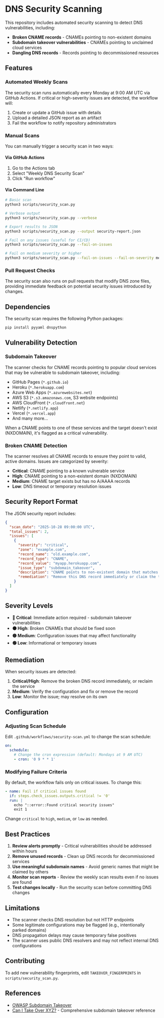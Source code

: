 # DNS Security Scanning

This repository includes automated security scanning to detect DNS vulnerabilities, including:

- **Broken CNAME records** - CNAMEs pointing to non-existent domains
- **Subdomain takeover vulnerabilities** - CNAMEs pointing to unclaimed cloud services
- **Dangling DNS records** - Records pointing to decommissioned resources

## Features

### Automated Weekly Scans

The security scan runs automatically every Monday at 9:00 AM UTC via GitHub Actions. If critical or high-severity issues are detected, the workflow will:

1. Create or update a GitHub issue with details
2. Upload a detailed JSON report as an artifact
3. Fail the workflow to notify repository administrators

### Manual Scans

You can manually trigger a security scan in two ways:

#### Via GitHub Actions
1. Go to the Actions tab
2. Select "Weekly DNS Security Scan"
3. Click "Run workflow"

#### Via Command Line
```bash
# Basic scan
python3 scripts/security_scan.py

# Verbose output
python3 scripts/security_scan.py --verbose

# Export results to JSON
python3 scripts/security_scan.py --output security-report.json

# Fail on any issues (useful for CI/CD)
python3 scripts/security_scan.py --fail-on-issues

# Fail on medium severity or higher
python3 scripts/security_scan.py --fail-on-issues --fail-on-severity medium
```

### Pull Request Checks

The security scan also runs on pull requests that modify DNS zone files, providing immediate feedback on potential security issues introduced by changes.

## Dependencies

The security scan requires the following Python packages:

```bash
pip install pyyaml dnspython
```

## Vulnerability Detection

### Subdomain Takeover

The scanner checks for CNAME records pointing to popular cloud services that may be vulnerable to subdomain takeover, including:

- GitHub Pages (`*.github.io`)
- Heroku (`*.herokuapp.com`)
- Azure Web Apps (`*.azurewebsites.net`)
- AWS S3 (`*.s3.amazonaws.com`, S3 website endpoints)
- AWS CloudFront (`*.cloudfront.net`)
- Netlify (`*.netlify.app`)
- Vercel (`*.vercel.app`)
- And many more...

When a CNAME points to one of these services and the target doesn't exist (NXDOMAIN), it's flagged as a critical vulnerability.

### Broken CNAME Detection

The scanner resolves all CNAME records to ensure they point to valid, active domains. Issues are categorized by severity:

- **Critical**: CNAME pointing to a known vulnerable service
- **High**: CNAME pointing to a non-existent domain (NXDOMAIN)
- **Medium**: CNAME target exists but has no A/AAAA records
- **Low**: DNS timeout or temporary resolution issues

## Security Report Format

The JSON security report includes:

```json
{
  "scan_date": "2025-10-28 09:00:00 UTC",
  "total_issues": 2,
  "issues": [
    {
      "severity": "critical",
      "zone": "example.com",
      "record_name": "old.example.com",
      "record_type": "CNAME",
      "record_value": "myapp.herokuapp.com",
      "issue_type": "subdomain_takeover",
      "description": "CNAME points to non-existent domain that matches known vulnerable service: Heroku - unclaimed app",
      "remediation": "Remove this DNS record immediately or claim the target service at myapp.herokuapp.com. This subdomain can be taken over by an attacker."
    }
  ]
}
```

## Severity Levels

- **🔴 Critical**: Immediate action required - subdomain takeover vulnerabilities
- **🟠 High**: Broken CNAMEs that should be fixed soon
- **🟡 Medium**: Configuration issues that may affect functionality
- **🟢 Low**: Informational or temporary issues

## Remediation

When security issues are detected:

1. **Critical/High**: Remove the broken DNS record immediately, or reclaim the service
2. **Medium**: Verify the configuration and fix or remove the record
3. **Low**: Monitor the issue; may resolve on its own

## Configuration

### Adjusting Scan Schedule

Edit `.github/workflows/security-scan.yml` to change the scan schedule:

```yaml
on:
  schedule:
    # Change the cron expression (default: Mondays at 9 AM UTC)
    - cron: '0 9 * * 1'
```

### Modifying Failure Criteria

By default, the workflow fails only on critical issues. To change this:

```yaml
- name: Fail if critical issues found
  if: steps.check_issues.outputs.critical != '0'
  run: |
    echo "::error::Found critical security issues"
    exit 1
```

Change `critical` to `high`, `medium`, or `low` as needed.

## Best Practices

1. **Review alerts promptly** - Critical vulnerabilities should be addressed within hours
2. **Remove unused records** - Clean up DNS records for decommissioned services
3. **Use meaningful subdomain names** - Avoid generic names that might be claimed by others
4. **Monitor scan reports** - Review the weekly scan results even if no issues are found
5. **Test changes locally** - Run the security scan before committing DNS changes

## Limitations

- The scanner checks DNS resolution but not HTTP endpoints
- Some legitimate configurations may be flagged (e.g., intentionally parked domains)
- DNS propagation delays may cause temporary false positives
- The scanner uses public DNS resolvers and may not reflect internal DNS configurations

## Contributing

To add new vulnerability fingerprints, edit `TAKEOVER_FINGERPRINTS` in `scripts/security_scan.py`.

## References

- [OWASP Subdomain Takeover](https://owasp.org/www-community/attacks/Subdomain_Takeover)
- [Can I Take Over XYZ?](https://github.com/EdOverflow/can-i-take-over-xyz) - Comprehensive subdomain takeover reference
